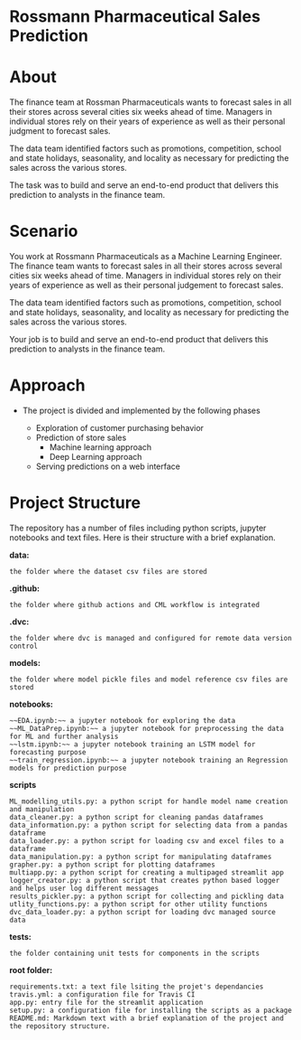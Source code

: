 # Rossmann Pharmaceutical Sales Prediction

# About

The finance team at Rossman Pharmaceuticals wants to forecast sales in all their stores across several cities six weeks ahead of time. Managers in individual stores rely on their years of experience as well as their personal judgment to forecast sales.

The data team identified factors such as promotions, competition, school and state holidays, seasonality, and locality as necessary for predicting the sales across the various stores.

The task was to build and serve an end-to-end product that delivers this prediction to analysts in the finance team.

# Scenario

You work at Rossmann Pharmaceuticals as a Machine Learning Engineer. The finance team wants to forecast sales in all their stores across several cities six weeks ahead of time. Managers in individual stores rely on their years of experience as well as their personal judgement to forecast sales.

The data team identified factors such as promotions, competition, school and state holidays, seasonality, and locality as necessary for predicting the sales across the various stores.

Your job is to build and serve an end-to-end product that delivers this prediction to analysts in the finance team.

# Approach

- The project is divided and implemented by the following phases

    - Exploration of customer purchasing behavior
    - Prediction of store sales
        - Machine learning approach
        - Deep Learning approach
    - Serving predictions on a web interface

# Project Structure

The repository has a number of files including python scripts, jupyter notebooks and text files. Here is their structure with a brief explanation.

**data:**

    the folder where the dataset csv files are stored

**.github:**

    the folder where github actions and CML workflow is integrated

**.dvc:**

    the folder where dvc is managed and configured for remote data version control

**models:**

    the folder where model pickle files and model reference csv files are stored

**notebooks:**

    ~~EDA.ipynb:~~ a jupyter notebook for exploring the data
    ~~ML_DataPrep.ipynb:~~ a jupyter notebook for preprocessing the data for ML and further analysis
    ~~lstm.ipynb:~~ a jupyter notebook training an LSTM model for forecasting purpose
    ~~train_regression.ipynb:~~ a jupyter notebook training an Regression models for prediction purpose

**scripts**

    ML_modelling_utils.py: a python script for handle model name creation and manipulation
    data_cleaner.py: a python script for cleaning pandas dataframes
    data_information.py: a python script for selecting data from a pandas dataframe
    data_loader.py: a python script for loading csv and excel files to a dataframe
    data_manipulation.py: a python script for manipulating dataframes
    grapher.py: a python script for plotting dataframes
    multiapp.py: a python script for creating a multipaged streamlit app
    logger_creator.py: a python script that creates python based logger and helps user log different messages
    results_pickler.py: a python script for collecting and pickling data
    utlity_functions.py: a python script for other utility functions
    dvc_data_loader.py: a python script for loading dvc managed source data

**tests:**

    the folder containing unit tests for components in the scripts

**root folder:**

    requirements.txt: a text file lsiting the projet's dependancies
    travis.yml: a configuration file for Travis CI
    app.py: entry file for the streamlit application
    setup.py: a configuration file for installing the scripts as a package
    README.md: Markdown text with a brief explanation of the project and the repository structure.

